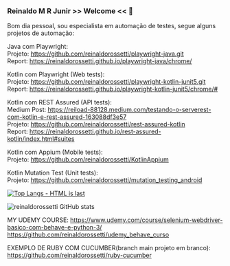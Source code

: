 ### Reinaldo M R Junir >> Welcome << 👋

Bom dia pessoal, sou especialista em automação de testes, segue alguns projetos de automação:  

Java com Playwright:  
Projeto: https://github.com/reinaldorossetti/playwright-java.git  
Report: https://reinaldorossetti.github.io/playwright-java/chrome/  

Kotlin com Playwright (Web tests):  
Projeto: https://github.com/reinaldorossetti/playwright-kotlin-junit5.git  
Report: https://reinaldorossetti.github.io/playwright-kotlin-junit5/chrome/#  

Kotlin com REST Assured (API tests):  
Medium Post: https://reiload-88128.medium.com/testando-o-serverest-com-kotlin-e-rest-assured-163088df3e57  
Projeto: https://github.com/reinaldorossetti/rest-assured-kotlin  
Report: https://reinaldorossetti.github.io/rest-assured-kotlin/index.html#suites 

Kotlin com Appium (Mobile tests):  
Projeto: https://github.com/reinaldorossetti/KotlinAppium

Kotlin Mutation Test (Unit tests):  
Projeto: https://github.com/reinaldorossetti/mutation_testing_android

<!--
**reinaldorossetti/reinaldorossetti** is a ✨ _special_ ✨ repository because its `README.md` (this file) appears on your GitHub profile.

Here are some ideas to get you started:

- 🔭 I’m currently working on ...
- 🌱 I’m currently learning ...
- 👯 I’m looking to collaborate on ...
- 🤔 I’m looking for help with ...
- 💬 Ask me about ...
- 📫 How to reach me: ...
- 😄 Pronouns: ...
- ⚡ Fun fact: ...
-->

[![Top Langs - HTML is last](https://github-readme-stats.vercel.app/api/top-langs/?username=reinaldorossetti&theme=dracula)](https://github.com/reinaldorossetti/github-readme-stats)

![reinaldorossetti GitHub stats](https://github-readme-stats.vercel.app/api?username=reinaldorossetti&show_icons=true&theme=dracula)



MY UDEMY COURSE:
https://www.udemy.com/course/selenium-webdriver-basico-com-behave-e-python-3/
https://github.com/reinaldorossetti/udemy_behave_curso

EXEMPLO DE RUBY COM CUCUMBER(branch main projeto em branco):
https://github.com/reinaldorossetti/ruby-cucumber
